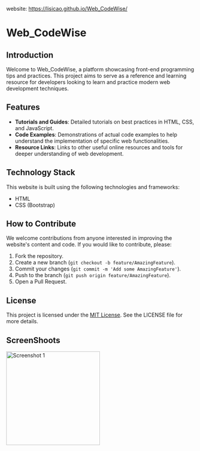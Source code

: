 website: https://lisicao.github.io/Web_CodeWise/

# Web_CodeWise

## Introduction

Welcome to Web_CodeWise, a platform showcasing front-end programming tips and practices. This project aims to serve as a reference and learning resource for developers looking to learn and practice modern web development techniques.

## Features

- **Tutorials and Guides**: Detailed tutorials on best practices in HTML, CSS, and JavaScript.
- **Code Examples**: Demonstrations of actual code examples to help understand the implementation of specific web functionalities.
- **Resource Links**: Links to other useful online resources and tools for deeper understanding of web development.

## Technology Stack

This website is built using the following technologies and frameworks:
- HTML
- CSS (Bootstrap)

## How to Contribute

We welcome contributions from anyone interested in improving the website's content and code. If you would like to contribute, please:
1. Fork the repository.
2. Create a new branch (`git checkout -b feature/AmazingFeature`).
3. Commit your changes (`git commit -m 'Add some AmazingFeature'`).
4. Push to the branch (`git push origin feature/AmazingFeature`).
5. Open a Pull Request.

## License

This project is licensed under the [MIT License](LICENSE). See the LICENSE file for more details.

## ScreenShoots

<img src="https://github.com/KarinaDeVargas/2023-FSD10-CodeWise_HTML_CSS/blob/main/assets/CourseDetail_01.png" alt="Screenshot 1" width="250"/>
